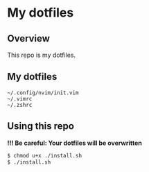 # My dotfiles

## Overview
This repo is my dotfiles.

## My dotfiles
```
~/.config/nvim/init.vim  
~/.vimrc  
~/.zshrc  
```

## Using this repo
**!!! Be careful: Your dotfiles will be overwritten**
``` bash
$ chmod u+x ./install.sh
$ ./install.sh
```


